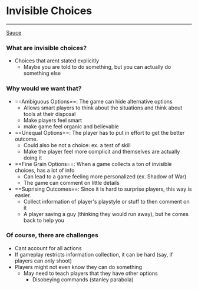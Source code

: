 # Invisible Choices
---
[Sauce](https://www.youtube.com/watch?v=6HZuSzlN2eI&ab_channel=GameMaker%27sToolkit)
### What are invisible choices?
- Choices that arent stated explicitly
	- Maybe you are told to do something, but you can actually do something else

### Why would we want that?
- ==Ambiguous Options==: The game can hide alternative options
	- Allows smart players to think about the situations and think about tools at their disposal
	- Make players feel smart
	- make game feel organic and believable
- ==Unequal Options==: The player has to put in effort to get the better outcome.
	- Could also be not a choice: ex. a test of skill
	- Make the player feel more complicit and themselves are actually doing it
- ==Fine Grain Options==: When a game collects a ton of invisible choices, has a lot of info
	- Can lead to a game feeling more personalized (ex. Shadow of War)
	- The game can comment on little details
- ==Suprising Outcomes==: Since it is hard to surprise players, this way is easier.
	- Collect information of player's playstyle or stuff to then comment on it
	- A player saving a guy (thinking they would run away), but he comes back to help you

### Of course, there are challenges
- Cant account for all actions
- If gameplay restricts information collection, it can be hard (say, if players can only shoot)
- Players might not even know they can do something
	- May need to teach players that they have other options
		- Disobeying commands (stanley parabola)